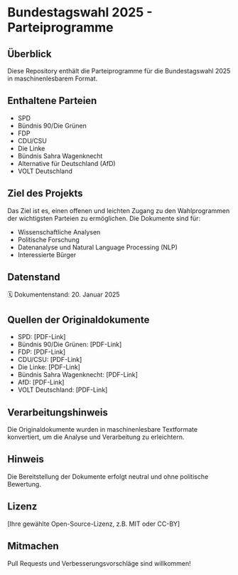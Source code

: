 # Bundestagswahl 2025 - Parteiprogramme

## Überblick

Diese Repository enthält die Parteiprogramme für die Bundestagswahl 2025 in maschinenlesbarem Format.

## Enthaltene Parteien

- SPD
- Bündnis 90/Die Grünen
- FDP
- CDU/CSU
- Die Linke
- Bündnis Sahra Wagenknecht
- Alternative für Deutschland (AfD)
- VOLT Deutschland

## Ziel des Projekts

Das Ziel ist es, einen offenen und leichten Zugang zu den Wahlprogrammen der wichtigsten Parteien zu ermöglichen. Die Dokumente sind für:
- Wissenschaftliche Analysen
- Politische Forschung
- Datenanalyse und Natural Language Processing (NLP)
- Interessierte Bürger

## Datenstand

🗓️ Dokumentenstand: 20. Januar 2025

## Quellen der Originaldokumente

- SPD: [PDF-Link]
- Bündnis 90/Die Grünen: [PDF-Link]
- FDP: [PDF-Link]
- CDU/CSU: [PDF-Link]
- Die Linke: [PDF-Link]
- Bündnis Sahra Wagenknecht: [PDF-Link]
- AfD: [PDF-Link]
- VOLT Deutschland: [PDF-Link]

## Verarbeitungshinweis

Die Originaldokumente wurden in maschinenlesbare Textformate konvertiert, um die Analyse und Verarbeitung zu erleichtern.

## Hinweis

Die Bereitstellung der Dokumente erfolgt neutral und ohne politische Bewertung.

## Lizenz

[Ihre gewählte Open-Source-Lizenz, z.B. MIT oder CC-BY]

## Mitmachen

Pull Requests und Verbesserungsvorschläge sind willkommen!

